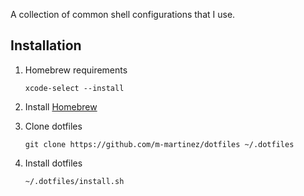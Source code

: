 A collection of common shell configurations that I use.

## Installation

1. Homebrew requirements
   ```
   xcode-select --install
   ```

2. Install [Homebrew](https://brew.sh/)

3. Clone dotfiles
   ```
   git clone https://github.com/m-martinez/dotfiles ~/.dotfiles
   ```

4. Install dotfiles
   ```
   ~/.dotfiles/install.sh
   ```
